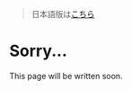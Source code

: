 > 日本語版は[こちら](https://doc.poac.pm/ja/commands/package-commands/install.html)

# Sorry...
This page will be written soon.

